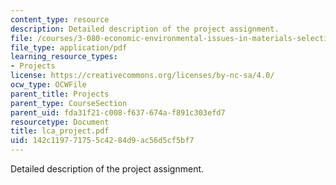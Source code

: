 ```yaml
---
content_type: resource
description: Detailed description of the project assignment.
file: /courses/3-080-economic-environmental-issues-in-materials-selection-fall-2005/142c119771755c4284d9ac56d5cf5bf7_lca_project.pdf
file_type: application/pdf
learning_resource_types:
- Projects
license: https://creativecommons.org/licenses/by-nc-sa/4.0/
ocw_type: OCWFile
parent_title: Projects
parent_type: CourseSection
parent_uid: fda31f21-c008-f637-674a-f891c303efd7
resourcetype: Document
title: lca_project.pdf
uid: 142c1197-7175-5c42-84d9-ac56d5cf5bf7
---
```

Detailed description of the project assignment.